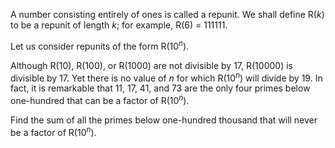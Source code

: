 <p>A number consisting entirely of ones is called a repunit. We shall define R(<var>k</var>) to be a repunit of length <var>k</var>; for example, R(6) = 111111.</p>
<p>Let us consider repunits of the form R(10<sup><var>n</var></sup>).</p>
<p>Although R(10), R(100), or R(1000) are not divisible by 17, R(10000) is divisible by 17. Yet there is no value of <var>n</var> for which R(10<sup><var>n</var></sup>) will divide by 19. In fact, it is remarkable that 11, 17, 41, and 73 are the only four primes below one-hundred that can  be a factor of R(10<sup><var>n</var></sup>).</p>
<p>Find the sum of all the primes below one-hundred thousand that will never be a factor of R(10<sup><var>n</var></sup>).</p>

